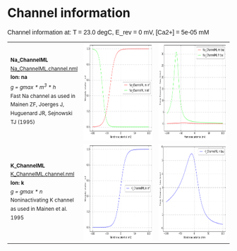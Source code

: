 Channel information
===================
    
<p style="font-family:arial">Channel information at: T = 23.0 degC, E_rev = 0 mV, [Ca2+] = 5e-05 mM</p>

<table>
    <tr>
<td width="120px">
            <sup><b>Na_ChannelML</b><br/>
            <a href="../Na_ChannelML.channel.nml">Na_ChannelML.channel.nml</a><br/>
            <b>Ion: na</b><br/>
            <i>g = gmax * m<sup>3</sup> * h </i><br/>
            Fast Na channel as used in Mainen ZF, Joerges J, Huguenard JR, Sejnowski TJ (1995)</sup>
</td>
<td>
<a href="Na_ChannelML.inf.png"><img alt="Na_ChannelML steady state" src="Na_ChannelML.inf.png" height="220"/></a>
</td>
<td>
<a href="Na_ChannelML.tau.png"><img alt="Na_ChannelML time course" src="Na_ChannelML.tau.png" height="220"/></a>
</td>
</tr>
    <tr>
<td width="120px">
            <sup><b>K_ChannelML</b><br/>
            <a href="../K_ChannelML.channel.nml">K_ChannelML.channel.nml</a><br/>
            <b>Ion: k</b><br/>
            <i>g = gmax * n </i><br/>
            Noninactivating K channel as used in Mainen et al. 1995</sup>
</td>
<td>
<a href="K_ChannelML.inf.png"><img alt="K_ChannelML steady state" src="K_ChannelML.inf.png" height="220"/></a>
</td>
<td>
<a href="K_ChannelML.tau.png"><img alt="K_ChannelML time course" src="K_ChannelML.tau.png" height="220"/></a>
</td>
</tr>
</table>

